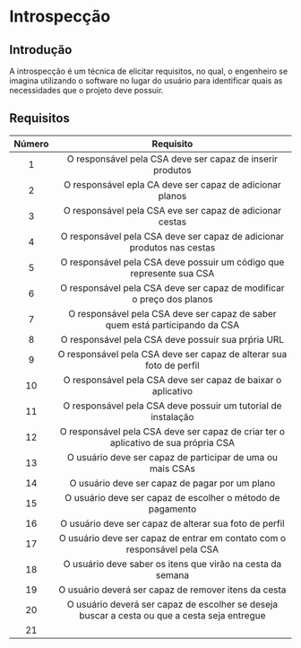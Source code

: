 # Introspecção

## Introdução

A introspecção é um técnica de elicitar requisitos, no qual, o engenheiro se imagina utilizando o software no lugar do usuário para identificar quais as necessidades que o projeto deve possuir.

## Requisitos

|Número|Requisito|
|:-:|:-:|
|1|O responsável pela CSA deve ser capaz de inserir produtos|
|2|O responsável epla CA deve ser capaz de adicionar planos|
|3|O responsável pela CSA eve ser capaz de adicionar cestas|
|4|O responsável pela CSA deve ser capaz de adicionar produtos nas cestas|
|5|O responsável pela CSA deve possuir um código que represente sua CSA|
|6|O responsável pela CSA deve ser capaz de modificar o preço dos planos|
|7|O responsável pela CSA deve ser capaz de saber quem está participando da CSA|
|8|O responsável pela CSA deve possuir sua prṕria URL|
|9|O responsável pela CSA deve ser capaz de alterar sua foto de perfil|
|10|O responsável pela CSA deve ser capaz de baixar o aplicativo|
|11|O responsável pela CSA deve possuir um tutorial de instalação|
|12|O responsável pela CSA deve ser capaz de criar ter o aplicativo de sua própria CSA|
|13|O usuário deve ser capaz de participar de uma ou mais CSAs|
|14|O usuário deve ser capaz de pagar por um plano|
|15|O usuário deve ser capaz de escolher o método de pagamento|
|16|O usuário deve ser capaz de alterar sua foto de perfil|
|17|O usuário deve ser capaz de entrar em contato com o responsável pela CSA|
|18|O usuário deve saber os itens que virão na cesta da semana|
|19|O usuário deverá ser capaz de remover itens da cesta|
|20|O usuário deverá ser capaz de escolher se deseja buscar a cesta ou que a cesta seja entregue|
|21||